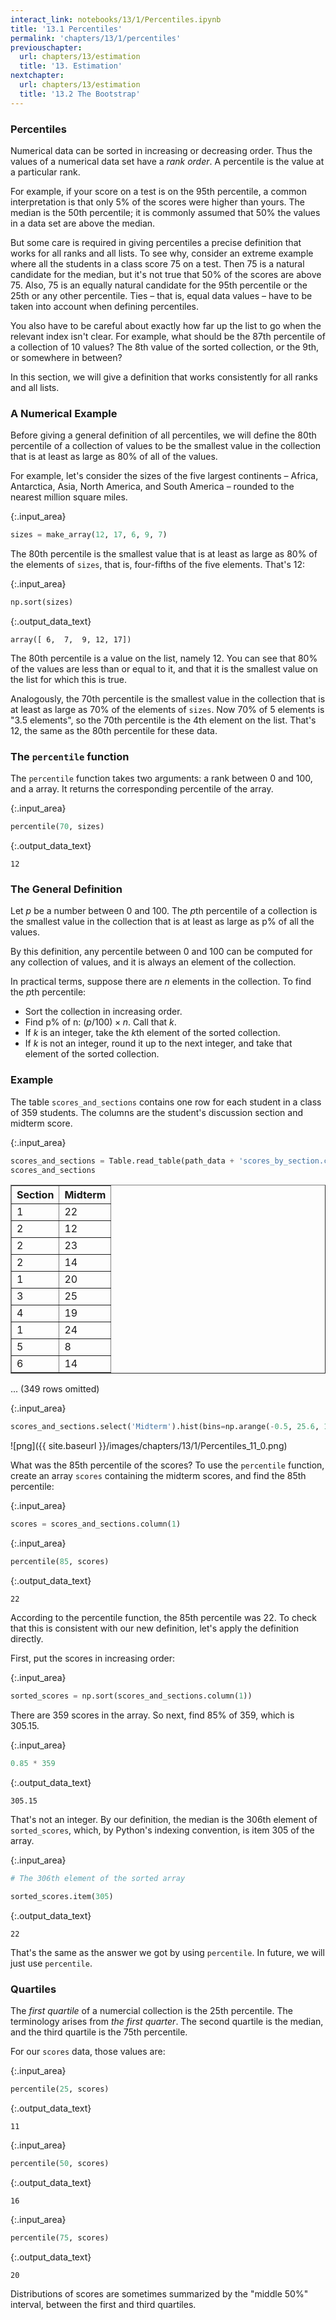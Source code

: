 ```yaml
---
interact_link: notebooks/13/1/Percentiles.ipynb
title: '13.1 Percentiles'
permalink: 'chapters/13/1/percentiles'
previouschapter:
  url: chapters/13/estimation
  title: '13. Estimation'
nextchapter:
  url: chapters/13/estimation
  title: '13.2 The Bootstrap'
---
```


### Percentiles ###
Numerical data can be sorted in increasing or decreasing order. Thus the values of a numerical data set have a *rank order*. A percentile is the value at a particular rank.

For example, if your score on a test is on the 95th percentile, a common interpretation is that only 5% of the scores were higher than yours. The median is the 50th percentile; it is commonly assumed that 50% the values in a data set are above the median.

But some care is required in giving percentiles a precise definition that works for all ranks and all lists. To see why, consider an extreme example where all the students in a class score 75 on a test. Then 75 is a natural candidate for the median, but it's not true that 50% of the scores are above 75. Also, 75 is an equally natural candidate for the 95th percentile or the 25th or any other percentile. Ties – that is, equal data values – have to be taken into account when defining percentiles.

You also have to be careful about exactly how far up the list to go when the relevant index isn't clear. For example, what should be the 87th percentile of a collection of 10 values? The 8th value of the sorted collection, or the 9th, or somewhere in between?

In this section, we will give a definition that works consistently for all ranks and all lists.

### A Numerical Example ###
Before giving a general definition of all percentiles, we will define the 80th percentile of a collection of values to be the smallest value in the collection that is at least as large as 80% of all of the values.

For example, let's consider the sizes of the five largest continents – Africa, Antarctica, Asia, North America, and South America – rounded to the nearest million square miles.


{:.input_area}
```python
sizes = make_array(12, 17, 6, 9, 7)
```

The 80th percentile is the smallest value that is at least as large as 80% of the elements of `sizes`, that is, four-fifths of the five elements. That's 12:


{:.input_area}
```python
np.sort(sizes)
```




{:.output_data_text}
```
array([ 6,  7,  9, 12, 17])
```



The 80th percentile is a value on the list, namely 12. You can see that 80% of the values are less than or equal to it, and that it is the smallest value on the list for which this is true.

Analogously, the 70th percentile is the smallest value in the collection that is at least as large as 70% of the elements of `sizes`. Now 70% of 5 elements is "3.5 elements", so the 70th percentile is the 4th element on the list. That's 12, the same as the 80th percentile for these data.

### The `percentile` function ###
The `percentile` function takes two arguments: a rank between 0 and 100, and a array. It returns the corresponding percentile of the array.


{:.input_area}
```python
percentile(70, sizes)
```




{:.output_data_text}
```
12
```



### The General Definition ###

Let $p$ be a number between 0 and 100. The $p$th percentile of a collection is the smallest value in the collection that is at least as large as p% of all the values.

By this definition, any percentile between 0 and 100 can be computed for any collection of values, and it is always an element of the collection. 

In practical terms, suppose there are $n$ elements in the collection. To find the $p$th percentile:
- Sort the collection in increasing order.
- Find p% of n: $(p/100) \times n$. Call that $k$.
- If $k$ is an integer, take the $k$th element of the sorted collection.
- If $k$ is not an integer, round it up to the next integer, and take that element of the sorted collection.

### Example ###
The table `scores_and_sections` contains one row for each student in a class of 359 students. The columns are the student's discussion section and midterm score. 


{:.input_area}
```python
scores_and_sections = Table.read_table(path_data + 'scores_by_section.csv')
scores_and_sections
```




<div markdown="0">
<table border="1" class="dataframe">
    <thead>
        <tr>
            <th>Section</th> <th>Midterm</th>
        </tr>
    </thead>
    <tbody>
        <tr>
            <td>1      </td> <td>22     </td>
        </tr>
        <tr>
            <td>2      </td> <td>12     </td>
        </tr>
        <tr>
            <td>2      </td> <td>23     </td>
        </tr>
        <tr>
            <td>2      </td> <td>14     </td>
        </tr>
        <tr>
            <td>1      </td> <td>20     </td>
        </tr>
        <tr>
            <td>3      </td> <td>25     </td>
        </tr>
        <tr>
            <td>4      </td> <td>19     </td>
        </tr>
        <tr>
            <td>1      </td> <td>24     </td>
        </tr>
        <tr>
            <td>5      </td> <td>8      </td>
        </tr>
        <tr>
            <td>6      </td> <td>14     </td>
        </tr>
    </tbody>
</table>
<p>... (349 rows omitted)</p>
</div>




{:.input_area}
```python
scores_and_sections.select('Midterm').hist(bins=np.arange(-0.5, 25.6, 1))
```


![png]({{ site.baseurl }}/images/chapters/13/1/Percentiles_11_0.png)


What was the 85th percentile of the scores? To use the `percentile` function, create an array `scores` containing the midterm scores, and find the 85th percentile:


{:.input_area}
```python
scores = scores_and_sections.column(1)
```


{:.input_area}
```python
percentile(85, scores)
```




{:.output_data_text}
```
22
```



According to the percentile function, the 85th percentile was 22. To check that this is consistent with our new definition, let's apply the definition directly.

First, put the scores in increasing order:


{:.input_area}
```python
sorted_scores = np.sort(scores_and_sections.column(1))
```

There are 359 scores in the array. So next, find 85% of 359, which is 305.15. 


{:.input_area}
```python
0.85 * 359
```




{:.output_data_text}
```
305.15
```



That's not an integer. By our definition, the median is the 306th element of `sorted_scores`, which, by Python's indexing convention, is item 305 of the array.


{:.input_area}
```python
# The 306th element of the sorted array

sorted_scores.item(305)
```




{:.output_data_text}
```
22
```



That's the same as the answer we got by using `percentile`. In future, we will just use `percentile`.

### Quartiles ###
The *first quartile* of a numercial collection is the 25th percentile. The terminology arises from *the first quarter*. The second quartile is the median, and the third quartile is the 75th percentile.

For our `scores` data, those values are:


{:.input_area}
```python
percentile(25, scores)
```




{:.output_data_text}
```
11
```




{:.input_area}
```python
percentile(50, scores)
```




{:.output_data_text}
```
16
```




{:.input_area}
```python
percentile(75, scores)
```




{:.output_data_text}
```
20
```



Distributions of scores are sometimes summarized by the "middle 50%" interval, between the first and third quartiles. 

